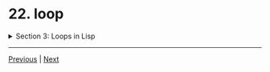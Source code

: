 # 22. loop

<details>
  <summary> Section 3: Loops in Lisp </summary>

  -   using `clisp`
  ```
  clisp prog.lisp  
  ```

  - [Codebase: 22. loop](../../codebase/The-Lisp-Programming-Language_Learn-Lisp-basics-in-one-day/S3_Loops-in-Lisp/22_prog.lisp)

</details>


---

[Previous](./21_dolist-loop.md) | [Next](./23_loop-for.md)